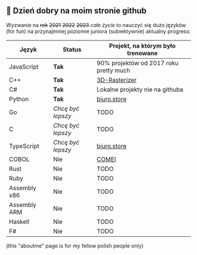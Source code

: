 
## 🤠 Dzień dobry na moim stronie github 

Wyzwanie na ~~rok~~  ~~2021~~ ~~2022~~ ~~2023~~ *całe życie*
to nauczyć się dużo języków (for fun) na przynajmniej poziomie juniora (subiektywnie)
aktualny progress: 

| Język | Status | Projekt, na którym było trenowane |
| --------- | -------- | -------- |
| JavaScript | **Tak** | 90% projektów od 2017 roku pretty much |
| C++ | **Tak** | [3D-Rasterizer](https://github.com/antonigoles/3D-Rasterizer) |
| C# | **Tak** | Lokalne projekty nie na githuba |
| Python | **Tak** | [biuro.store](https://biuro.store)  |
| Go  | *Chcę być lepszy* | TODO |
| C | *Chcę być lepszy* | TODO |
| TypeScript  | *Chcę być lepszy*| [biuro.store](https://biuro.store) |
| COBOL | Nie | [COMEI](https://github.com/antonigoles/COMEI) |
| Rust | Nie | TODO |
| Ruby | Nie | TODO |
| Assembly x86 | Nie | TODO |
| Assembly ARM | Nie | TODO |
| Haskell  | Nie | TODO |
| F#  | Nie | TODO |


(this "aboutme" page is for my fellow polish people only) 

